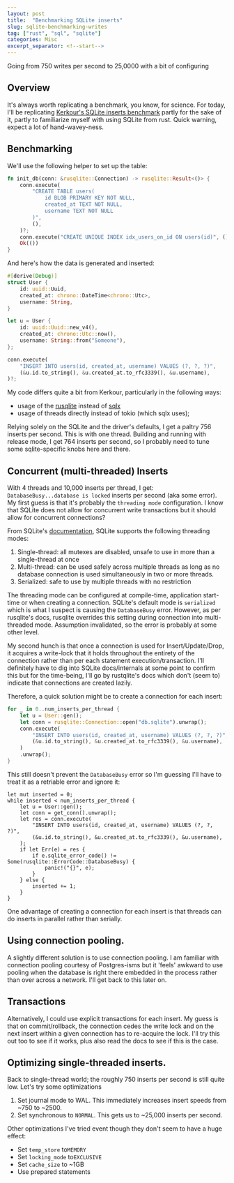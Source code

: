 ```yaml
---
layout: post
title:  "Benchmarking SQLite inserts"
slug: sqlite-benchmarking-writes
tag: ["rust", "sql", "sqlite"]
categories: Misc
excerpt_separator: <!--start-->
---
```


Going from 750 writes per second to 25,0000 with a bit of configuring

<!--start-->

## Overview

It's always worth replicating a benchmark, you know, for science. For today,
I'll be replicating
[Kerkour's SQLite inserts benchmark](https://kerkour.com/high-performance-rust-with-sqlite)
partly for the sake of it, partly to familiarize myself with using SQLite from
rust. Quick warning, expect a lot of hand-wavey-ness.

## Benchmarking

We'll use the following helper to set up the table:

```rust
fn init_db(conn: &rusqlite::Connection) -> rusqlite::Result<()> {
    conn.execute(
        "CREATE TABLE users(
            id BLOB PRIMARY KEY NOT NULL,
            created_at TEXT NOT NULL,
            username TEXT NOT NULL
        )",
        (),
    )?;
    conn.execute("CREATE UNIQUE INDEX idx_users_on_id ON users(id)", ())?;
    Ok(())
}
```

And here's how the data is generated and inserted:

```rust
#[derive(Debug)]
struct User {
    id: uuid::Uuid,
    created_at: chrono::DateTime<chrono::Utc>,
    username: String,
}

let u = User {
    id: uuid::Uuid::new_v4(),
    created_at: chrono::Utc::now(),
    username: String::from("Someone"),
};

conn.execute(
    "INSERT INTO users(id, created_at, username) VALUES (?, ?, ?)",
    (&u.id.to_string(), &u.created_at.to_rfc3339(), &u.username),
)?;
```

My code differs quite a bit from Kerkour, particularly in the following ways:

- usage of the [rusqlite](https://github.com/rusqlite/rusqlite) instead of
  [sqlx](https://github.com/launchbadge/sqlx)
- usage of threads directly instead of tokio (which sqlx uses);

Relying solely on the SQLite and the driver's defaults, I get a paltry 756
inserts per second. This is with one thread. Building and running with release
mode, I get 764 inserts per second, so I probably need to tune some
sqlite-specific knobs here and there.

## Concurrent (multi-threaded) Inserts

With 4 threads and 10,000 inserts per thread, I get:
`DatabaseBusy...database is locked` inserts per second (aka some error). My
first guess is that it's probably the `threading mode` configuration. I know
that SQLite does not allow for concurrent write transactions but it should allow
for concurrent connections?

From SQLite's [documentation](https://www.sqlite.org/threadsafe.html), SQLite
supports the following threading modes:

1. Single-thread: all mutexes are disabled, unsafe to use in more than a
   single-thread at once
2. Multi-thread: can be used safely across multiple threads as long as no
   database connection is used simultaneously in two or more threads.
3. Serialized: safe to use by multiple threads with no restriction

The threading mode can be configured at compile-time, application start-time or
when creating a connection. SQLite's default mode is `serialized` which is what
I suspect is causing the `DatabaseBusy` error. However, as per rusqlite's docs,
rusqlite overrides this setting during connection into multi-threaded mode.
Assumption invalidated, so the error is probably at some other level.

My second hunch is that once a connection is used for Insert/Update/Drop, it
acquires a write-lock that it holds throughout the entirety of the connection
rather than per each statement execution/transaction. I'll definitely have to
dig into SQLite docs/internals at some point to confirm this but for the
time-being, I'll go by rustqlite's docs which don't (seem to) indicate that
connections are created lazily.

Therefore, a quick solution might be to create a connection for each insert:

```rust
for _ in 0..num_inserts_per_thread {
    let u = User::gen();
    let conn = rusqlite::Connection::open("db.sqlite").unwrap();
    conn.execute(
        "INSERT INTO users(id, created_at, username) VALUES (?, ?, ?)",
        (&u.id.to_string(), &u.created_at.to_rfc3339(), &u.username),
    )
    .unwrap();
}
```

This still doesn't prevent the `DatabaseBusy` error so I'm guessing I'll have to
treat it as a retriable error and ignore it:

```
let mut inserted = 0;
while inserted < num_inserts_per_thread {
    let u = User::gen();
    let conn = get_conn().unwrap();
    let res = conn.execute(
        "INSERT INTO users(id, created_at, username) VALUES (?, ?, ?)",
        (&u.id.to_string(), &u.created_at.to_rfc3339(), &u.username),
    );
    if let Err(e) = res {
        if e.sqlite_error_code() != Some(rusqlite::ErrorCode::DatabaseBusy) {
            panic!("{}", e);
        }
    } else {
        inserted += 1;
    }
}
```

One advantage of creating a connection for each insert is that threads can do
inserts in parallel rather than serially.

## Using connection pooling.

A slightly different solution is to use connection pooling. I am familiar with
connection pooling courtesy of Postgres-isms but it 'feels' awkward to use
pooling when the database is right there embedded in the process rather than
over across a network. I'll get back to this later on.

## Transactions

Alternatively, I could use explicit transactions for each insert. My guess is
that on commit/rollback, the connection cedes the write lock and on the next
insert within a given connection has to re-acquire the lock. I'll try this out
too to see if it works, plus also read the docs to see if this is the case.

## Optimizing single-threaded inserts.

Back to single-thread world; the roughly 750 inserts per second is still quite
low. Let's try some optimizations

1. Set journal mode to WAL. This immediately increases insert speeds from ~750
   to ~2500.
2. Set synchronous to `NORMAL`. This gets us to ~25,000 inserts per second.

Other optimizations I've tried event though they don't seem to have a huge
effect:

- Set `temp_store` to`MEMORY`
- Set `locking_mode` to`EXCLUSIVE`
- Set `cache_size` to ~1GB
- Use prepared statements
